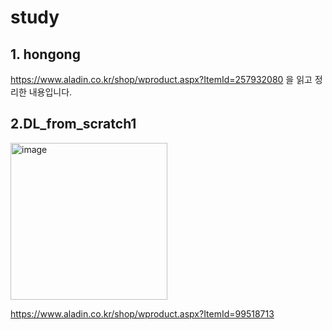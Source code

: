 # study

## 1. hongong
https://www.aladin.co.kr/shop/wproduct.aspx?ItemId=257932080 을 읽고 정리한 내용입니다.


## 2.DL_from_scratch1
<img width="251" alt="image" src="https://user-images.githubusercontent.com/97214987/218454212-752e445d-8e2c-43d0-9dd4-08effec43b39.png">

https://www.aladin.co.kr/shop/wproduct.aspx?ItemId=99518713
